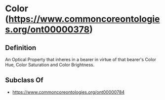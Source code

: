 # Color (https://www.commoncoreontologies.org/ont00000378)

## Definition
An Optical Property that inheres in a bearer in virtue of that bearer's Color Hue, Color Saturation and Color Brightness.

## Subclass Of
- https://www.commoncoreontologies.org/ont00000784

